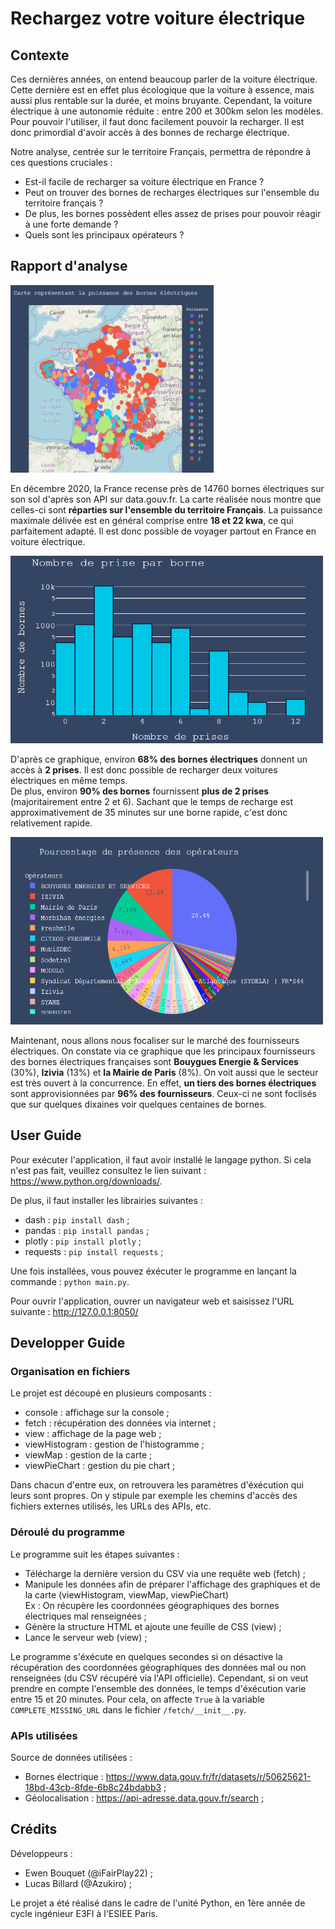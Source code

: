 # Rechargez votre voiture électrique

## Contexte

Ces dernières années, on entend beaucoup parler de la voiture électrique. 
Cette dernière est en effet plus écologique que la voiture à essence, mais aussi plus rentable sur la durée, et moins bruyante. 
Cependant, la voiture électrique à une autonomie réduite : entre 200 et 300km selon les modèles. 
Pour pouvoir l'utiliser, il faut donc facilement pouvoir la recharger. 
Il est donc primordial d'avoir accès à des bonnes de recharge électrique.

Notre analyse, centrée sur le territoire Français, permettra de répondre à ces questions cruciales :
- Est-il facile de recharger sa voiture électrique en France ?
- Peut on trouver des bornes de recharges électriques sur l'ensemble du territoire français ?
- De plus, les bornes possèdent elles assez de prises pour pouvoir réagir à une forte demande ?
- Quels sont les principaux opérateurs ?

## Rapport d'analyse

<img src="/assets/readme/map.png" width="325" height="300">  

En décembre 2020, la France recense près de 14760 bornes électriques sur son sol d'après son API sur data.gouv.fr. 
La carte réalisée nous montre que celles-ci sont **réparties sur l'ensemble du territoire Français**.
La puissance maximale délivée est en général comprise entre **18 et 22 kwa**, ce qui parfaitement adapté. 
Il est donc possible de voyager partout en France en voiture électrique.

<img src="/assets/readme/histo.png" width="500" height="300">

D'après ce graphique, environ **68% des bornes électriques** donnent un accès à **2 prises**. 
Il est donc possible de recharger deux voitures électriques en même temps.  
De plus, environ **90% des bornes** fournissent **plus de 2 prises** (majoritairement entre 2 et 6). 
Sachant que le temps de recharge est approximativement de 35 minutes sur une borne rapide, c'est donc relativement rapide.

<img src="/assets/readme/pie.png" width="500" height="300">

Maintenant, nous allons nous focaliser sur le marché des fournisseurs électriques. 
On constate via ce graphique que les principaux fournisseurs des bornes électriques françaises sont **Bouygues Energie & Services** (30%), **Izivia** (13%) et **la Mairie de Paris** (8%). 
On voit aussi que le secteur est très ouvert à la concurrence. 
En effet, **un tiers des bornes électriques** sont approvisionnées par **96% des fournisseurs**. 
Ceux-ci ne sont foclisés que sur quelques dixaines voir quelques centaines de bornes. 

## User Guide

Pour exécuter l'application, il faut avoir installé le langage python. Si cela n'est pas fait, veuillez consultez le lien suivant : https://www.python.org/downloads/.

De plus, il faut installer les librairies suivantes :
- dash : ``` pip install dash ``` ;
- pandas : ``` pip install pandas ``` ;
- plotly : ``` pip install plotly ``` ;
- requests : ``` pip install requests ``` ;

Une fois installées, vous pouvez éxécuter le programme en lançant la commande : ```python main.py```.

Pour ouvrir l'application, ouvrer un navigateur web et saisissez l'URL suivante : http://127.0.0.1:8050/

## Developper Guide

### Organisation en fichiers

Le projet est découpé en plusieurs composants :
- console : affichage sur la console ;
- fetch : récupération des données via internet ;
- view : affichage de la page web ;
- viewHistogram : gestion de l'histogramme ;
- viewMap : gestion de la carte ;
- viewPieChart : gestion du pie chart ;

Dans chacun d'entre eux, on retrouvera les paramètres d'éxécution qui leurs sont propres. 
On y stipule par exemple les chemins d'accès des fichiers externes utilisés, les URLs des APIs, etc.

### Déroulé du programme

Le programme suit les étapes suivantes :
- Télécharge la dernière version du CSV via une requête web (fetch) ;
- Manipule les données afin de préparer l'affichage des graphiques et de la carte (viewHistogram, viewMap, viewPieChart) <br/>
  Ex : On récupère les coordonnées géographiques des bornes électriques mal renseignées ;
- Génère la structure HTML et ajoute une feuille de CSS (view) ;
- Lance le serveur web (view) ;

Le programme s'éxécute en quelques secondes si on désactive la récupération des coordonnées géographiques des données mal ou non renseignées (du CSV récupéré via l'API officielle). 
Cependant, si on veut prendre en compte l'ensemble des données, le temps d'éxécution varie entre 15 et 20 minutes. Pour cela, on affecte ```True``` à la variable ```COMPLETE_MISSING_URL```
dans le fichier ```/fetch/__init__.py```.

### APIs utilisées

Source de données utilisées : 
- Bornes électrique : https://www.data.gouv.fr/fr/datasets/r/50625621-18bd-43cb-8fde-6b8c24bdabb3 ;
- Géolocalisation : https://api-adresse.data.gouv.fr/search ;

## Crédits

Développeurs : 
- Ewen Bouquet (@iFairPlay22) ;
- Lucas Billard (@Azukiro) ;

Le projet a été réalisé dans le cadre de l'unité Python, en 1ère année de cycle ingénieur E3FI à l'ESIEE Paris.
